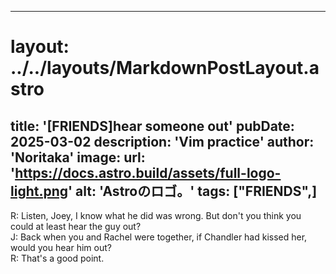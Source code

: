 
---
# layout: ../../layouts/MarkdownPostLayout.astro
title: '[FRIENDS]hear someone out'
pubDate: 2025-03-02
description: 'Vim practice'
author: 'Noritaka'
image:
    url: 'https://docs.astro.build/assets/full-logo-light.png'
    alt: 'Astroのロゴ。'
tags: ["FRIENDS",]
---

R: Listen, Joey, I know what he did was wrong. But don't you think you could at least hear the guy out?  
J: Back when you and Rachel were together, if Chandler had kissed her, would you hear him out?  
R: That's a good point.
